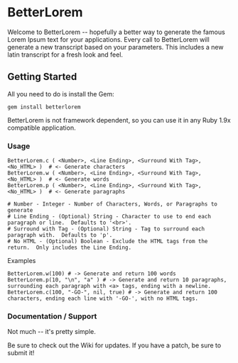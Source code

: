 # BetterLorem #

Welcome to BetterLorem -- hopefully a better way to generate the famous Lorem Ipsum text for your applications.  Every call to BetterLorem will generate a new transcript based on your parameters.  This includes a new latin transcript for a fresh look and feel.

## Getting Started ##

All you need to do is install the Gem:

    gem install betterlorem

BetterLorem is not framework dependent, so you can use it in any Ruby 1.9x compatible application.


### Usage ###

    BetterLorem.c ( <Number>, <Line Ending>, <Surround With Tag>, <No_HTML> )  # <- Generate characters
    BetterLorem.w ( <Number>, <Line Ending>, <Surround With Tag>, <No_HTML> )  # <- Generate words
    BetterLorem.p ( <Number>, <Line Ending>, <Surround With Tag>, <No_HTML> )  # <- Generate paragraphs

    # Number - Integer - Number of Characters, Words, or Paragraphs to generate
    # Line Ending - (Optional) String - Character to use to end each paragraph or line.  Defaults to '<br>'.
    # Surround with Tag - (Optional) String - Tag to surround each paragraph with.  Defaults to 'p'.
    # No HTML - (Optional) Boolean - Exclude the HTML tags from the return.  Only includes the Line Ending.

Examples

    BetterLorem.w(100) # -> Generate and return 100 words
    BetterLorem.p(10, "\n", "a" ) # -> Generate and return 10 paragraphs, surrounding each paragraph with <a> tags, ending with a newline.
    BetterLorem.c(100, "-GO-", nil, true) # -> Generate and return 100 characters, ending each line with '-GO-', with no HTML tags.


### Documentation / Support ###

Not much -- it's pretty simple.

Be sure to check out the Wiki for updates.  If you have a patch, be sure to submit it!


